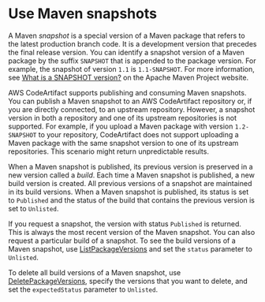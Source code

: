 # Use Maven snapshots<a name="maven-snapshots"></a>

 A Maven *snapshot* is a special version of a Maven package that refers to the latest production branch code\. It is a development version that precedes the final release version\. You can identify a snapshot version of a Maven package by the suffix `SNAPSHOT` that is appended to the package version\. For example, the snapshot of version `1.1` is `1.1-SNAPSHOT`\. For more information, see [What is a SNAPSHOT version?](https://maven.apache.org/guides/getting-started/index.html#What_is_a_SNAPSHOT_version) on the Apache Maven Project website\. 

 AWS CodeArtifact supports publishing and consuming Maven snapshots\. You can publish a Maven snapshot to an AWS CodeArtifact repository or, if you are directly connected, to an upstream repository\. However, a snapshot version in both a repository and one of its upstream repositories is not supported\. For example, if you upload a Maven package with version `1.2-SNAPSHOT` to your repository, CodeArtifact does not support uploading a Maven package with the same snapshot version to one of its upstream repositories\. This scenario might return unpredictable results\. 

 When a Maven snapshot is published, its previous version is preserved in a new version called a *build*\. Each time a Maven snapshot is published, a new build version is created\. All previous versions of a snapshot are maintained in its build versions\. When a Maven snapshot is published, its status is set to `Published` and the status of the build that contains the previous version is set to `Unlisted`\. 

 If you request a snapshot, the version with status `Published` is returned\. This is always the most recent version of the Maven snapshot\. You can also request a particular build of a snapshot\. To see the build versions of a Maven snapshot, use [ListPackageVersions](https://docs.aws.amazon.com/codeartifact/latest/APIReference/API_ListPackageVersions.html) and set the `status` parameter to `Unlisted`\. 

To delete all build versions of a Maven snapshot, use [DeletePackageVersions](https://docs.aws.amazon.com/codeartifact/latest/APIReference/API_DeletePackageVersions.html), specify the versions that you want to delete, and set the `expectedStatus` parameter to `Unlisted`\. 